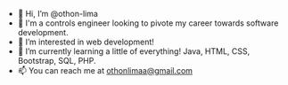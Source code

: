 - 👋 Hi, I’m @othon-lima
- :construction_worker: I'm a controls engineer looking to pivote my career towards software development.
- 👀 I’m interested in web development!
- 🌱 I’m currently learning a little of everything! Java, HTML, CSS, Bootstrap, SQL, PHP.
- 📫 You can reach me at othonlimaa@gmail.com

<!---
othon-lima/othon-lima is a ✨ special ✨ repository because its `README.md` (this file) appears on your GitHub profile.
You can click the Preview link to take a look at your changes.
--->
